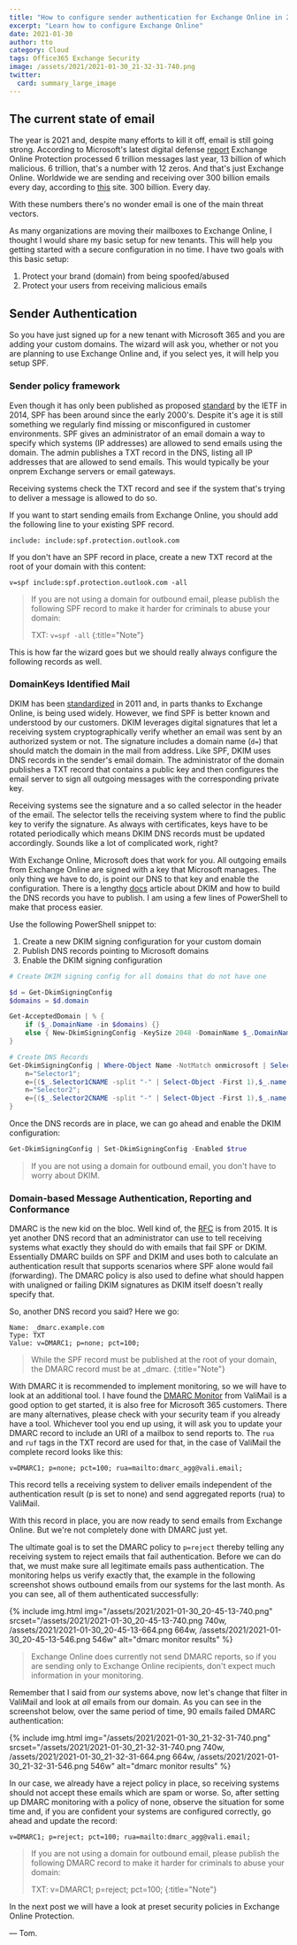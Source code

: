 ```yaml
---
title: "How to configure sender authentication for Exchange Online in 2021"
excerpt: "Learn how to configure Exchange Online"
date: 2021-01-30
author: tto
category: Cloud
tags: Office365 Exchange Security
image: /assets/2021/2021-01-30_21-32-31-740.png
twitter: 
  card: summary_large_image
---
```


## The current state of email

The year is 2021 and, despite many efforts to kill it off, email is still going strong. According to Microsoft's latest digital defense [report](https://www.microsoft.com/en-us/security/business/security-intelligence-report) Exchange Online Protection processed 6 trillion messages last year, 13 billion of which malicious. 6 trillion, that's a number with 12 zeros. And that's just Exchange Online. Worldwide we are sending and receiving over 300 billion emails every day, according to [this](https://www.statista.com/statistics/456500/daily-number-of-e-mails-worldwide/) site. 300 billion. Every day.

With these numbers there's no wonder email is one of the main threat vectors.

As many organizations are moving their mailboxes to Exchange Online, I thought I would share my basic setup for new tenants. This will help you getting started with a secure configuration in no time. I have two goals with this basic setup:

1. Protect your brand (domain) from being spoofed/abused
2. Protect your users from receiving malicious emails

## Sender Authentication

So you have just signed up for a new tenant with Microsoft 365 and you are adding your custom domains. The wizard will ask you, whether or not you are planning to use Exchange Online and, if you select yes, it will help you setup SPF.

### Sender policy framework

Even though it has only been published as proposed [standard](https://tools.ietf.org/html/rfc7208) by the IETF in 2014, SPF has been around since the early 2000's. Despite it's age it is still something we regularly find missing or misconfigured in customer environments. SPF gives an administrator of an email domain a way to specify which systems (IP addresses) are allowed to send emails using the domain. The admin publishes a TXT record in the DNS, listing all IP addresses that are allowed to send emails. This would typically be your onprem Exchange servers or email gateways.

Receiving systems check the TXT record and see if the system that's trying to deliver a message is allowed to do so.

If you want to start sending emails from Exchange Online, you should add the following line to your existing SPF record.

```
include: include:spf.protection.outlook.com
```

If you don't have an SPF record in place, create a new TXT record at the root of your domain with this content:

```
v=spf include:spf.protection.outlook.com -all
```

> If you are not using a domain for outbound email, please publish the following SPF record to make it harder for criminals to abuse your domain:
> 
> TXT: `v=spf -all`
{:title="Note"}

This is how far the wizard goes but we should really always configure the following records as well.

### DomainKeys Identified Mail

DKIM has been [standardized](https://tools.ietf.org/html/rfc6376) in 2011 and, in parts thanks to Exchange Online, is being used widely. However, we find SPF is better known and understood by our customers. DKIM leverages digital signatures that let a receiving system cryptographically verify whether an email was sent by an authorized system or not. The signature includes a domain name (`d=`) that should match the domain in the mail from address. Like SPF, DKIM uses DNS records in the sender's email domain. The administrator of the domain publishes a TXT record that contains a public key and then configures the email server to sign all outgoing messages with the corresponding private key.

Receiving systems see the signature and a so called selector in the header of the email. The selector tells the receiving system where to find the public key to verify the signature. As always with certificates, keys have to be rotated periodically which means DKIM DNS records must be updated accordingly. Sounds like a lot of complicated work, right?

With Exchange Online, Microsoft does that work for you. All outgoing emails from Exchange Online are signed with a key that Microsoft manages. The only thing we have to do, is point our DNS to that key and enable the configuration. There is a lengthy [docs](https://docs.microsoft.com/en-us/microsoft-365/security/office-365-security/use-dkim-to-validate-outbound-email?view=o365-worldwide) article about DKIM and how to build the DNS records you have to publish. I am using a few lines of PowerShell to make that process easier. 

Use the following PowerShell snippet to:

1. Create a new DKIM signing configuration for your custom domain
2. Publish DNS records pointing to Microsoft domains
3. Enable the DKIM signing configuration

```powershell
# Create DKIM signing config for all domains that do not have one

$d = Get-DkimSigningConfig
$domains = $d.domain

Get-AcceptedDomain | % {​​​​​​ 
    if ($_.DomainName -in $domains) {​​​​​​}​​​​​​ 
    else {​​​​​​ New-DkimSigningConfig -KeySize 2048 -DomainName $_.DomainName -Enabled $false}​​​​​​ 
}​​​​​

# Create DNS Records
Get-DkimSigningConfig | Where-Object Name -NotMatch onmicrosoft | Select-Object Name,*cname*,@{
    n="Selector1";
    e={($_.Selector1CNAME -split "-" | Select-Object -First 1),$_.name -join "._domainkey."}},@{  
    n="Selector2";
    e={($_.Selector2CNAME -split "-" | Select-Object -First 1),$_.name -join "._domainkey."}
} 
```

Once the DNS records are in place, we can go ahead and enable the DKIM configuration:

```powershell
Get-DkimSigningConfig | Set-DkimSigningConfig -Enabled $true
```

> If you are not using a domain for outbound email, you don't have to worry about DKIM.

### Domain-based Message Authentication, Reporting and Conformance

DMARC is the new kid on the bloc. Well kind of, the [RFC](https://tools.ietf.org/html/rfc7489) is from 2015. It is yet another DNS record that an administrator can use to tell receiving systems what exactly they should do with emails that fail SPF or DKIM. Essentially DMARC builds on SPF and DKIM and uses both to calculate an authentication result that supports scenarios where SPF alone would fail (forwarding). The DMARC policy is also used to define what should happen with unaligned or failing DKIM signatures as DKIM itself doesn't really specify that.

So, another DNS record you said? Here we go:

```
Name: _dmarc.example.com
Type: TXT
Value: v=DMARC1; p=none; pct=100;
```

> While the SPF record must be published at the root of your domain, the DMARC record must be at _dmarc.
{:title="Note"}

With DMARC it is recommended to implement monitoring, so we will have to look at an additional tool. I have found the [DMARC Monitor](https://go.valimail.com/microsoft.html) from ValiMail is a good option to get started, it is also free for Microsoft 365 customers. There are many alternatives, please check with your security team if you already have a tool. Whichever tool you end up using, it will ask you to update your DMARC record to include an URI of a mailbox to send reports to. The `rua` and `ruf` tags in the TXT record are used for that, in the case of ValiMail the complete record looks like this: 

```
v=DMARC1; p=none; pct=100; rua=mailto:dmarc_agg@vali.email;
```

This record tells a receiving system to deliver emails independent of the authentication result (p is set to none) and send aggregated reports (rua) to ValiMail. 

With this record in place, you are now ready to send emails from Exchange Online. But we're not completely done with DMARC just yet.

The ultimate goal is to set the DMARC policy to `p=reject` thereby telling any receiving system to reject emails that fail authentication. Before we can do that, we must make sure all legitimate emails pass authentication. The monitoring helps us verify exactly that, the example in the following screenshot shows outbound emails from our systems for the last month. As you can see, all of them authenticated successfully:

{% include img.html img="/assets/2021/2021-01-30_20-45-13-740.png" srcset="/assets/2021/2021-01-30_20-45-13-740.png 740w, /assets/2021/2021-01-30_20-45-13-664.png 664w, /assets/2021/2021-01-30_20-45-13-546.png 546w" alt="dmarc monitor results" %}

> Exchange Online does currently not send DMARC reports, so if you are sending only to Exchange Online recipients, don't expect much information in your monitoring.

Remember that I said from *our* systems above, now let's change that filter in ValiMail and look at *all* emails from our domain. As you can see in the screenshot below, over the same period of time, 90 emails failed DMARC authentication:

{% include img.html img="/assets/2021/2021-01-30_21-32-31-740.png" srcset="/assets/2021/2021-01-30_21-32-31-740.png 740w, /assets/2021/2021-01-30_21-32-31-664.png 664w, /assets/2021/2021-01-30_21-32-31-546.png 546w" alt="dmarc monitor results" %}

In our case, we already have a reject policy in place, so receiving systems should not accept these emails which are spam or worse. So, after setting up DMARC monitoring with a policy of none, observe the situation for some time and, if you are confident your systems are configured correctly, go ahead and update the record:

```
v=DMARC1; p=reject; pct=100; rua=mailto:dmarc_agg@vali.email;
```

> If you are not using a domain for outbound email, please publish the following DMARC record to make it harder for criminals to abuse your domain:
> 
> TXT: v=DMARC1; p=reject; pct=100;
{:title="Note"}

In the next post we will have a look at preset security policies in Exchange Online Protection.

&mdash; Tom.